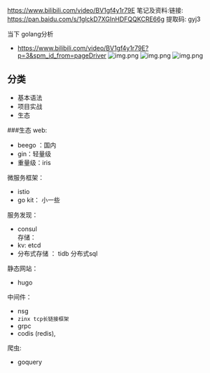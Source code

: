 https://www.bilibili.com/video/BV1gf4y1r79E
笔记及资料:链接: https://pan.baidu.com/s/1glckD7XGInHDFQQKCRE66g 提取码: gyj3

当下 golang分析 
- https://www.bilibili.com/video/BV1gf4y1r79E?p=3&spm_id_from=pageDriver
![img.png](iamg/img.png)
![img.png](iamg/1_img.png)
![img.png](iamg/3_img.png)


## 分类  
- 基本语法
- 项目实战
- 生态 

###生态
web:    
- beego ：国内
- gin：轻量级 
- 重量级：iris    

微服务框架：  
- istio     
- go kit： 小一些   

服务发现：   
- consul    
存储： 
- kv: etcd  
- 分布式存储 ： tidb  分布式sql  

静态网站：   
- hugo  

中间件：    
- nsg
- `zinx tcp长链接框架`  
- grpc
- codis (redis),

爬虫:
- goquery  